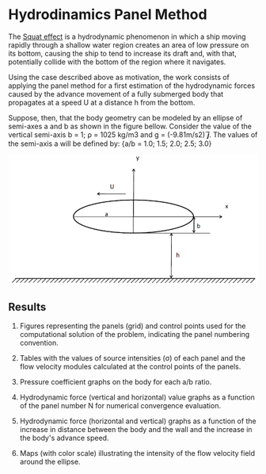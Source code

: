# Hydrodinamics Panel Method

The [Squat effect](http://en.wikipedia.org/wiki/Squat_effect)  is a hydrodynamic phenomenon in which a ship moving rapidly through a shallow water region creates an area of low pressure on its bottom, causing the ship to tend to increase its draft and, with that, potentially collide with the bottom of the region where it navigates.

Using the case described above as motivation, the work consists of applying the panel method for a first estimation of the hydrodynamic forces caused by the advance movement of a fully submerged body that propagates at a speed U at a distance h from the bottom.

Suppose, then, that the body geometry can be modeled by an ellipse of semi-axes a and b as shown in the figure bellow. Consider the value of the vertical semi-axis b = 1; ρ = 1025 kg/m3 and g = (-9.81m/s2) 𝒋⃑. The values of the semi-axis a will be defined by: {a/b = 1.0; 1.5; 2.0; 2.5; 3.0}

![Scheme](img/problem_scheme.png)


## Results

1. Figures representing the panels (grid) and control points used for the computational solution of the problem, indicating the panel numbering convention.

2. Tables with the values of source intensities (σ) of each panel and the flow velocity modules calculated at the control points of the panels.

3. Pressure coefficient graphs on the body for each a/b ratio.

4. Hydrodynamic force (vertical and horizontal) value graphs as a function of the panel number N for numerical convergence evaluation.

5. Hydrodynamic force (horizontal and vertical) graphs as a function of the increase in distance between the body and the wall and the increase in the body's advance speed.

6. Maps (with color scale) illustrating the intensity of the flow velocity field around the ellipse.
